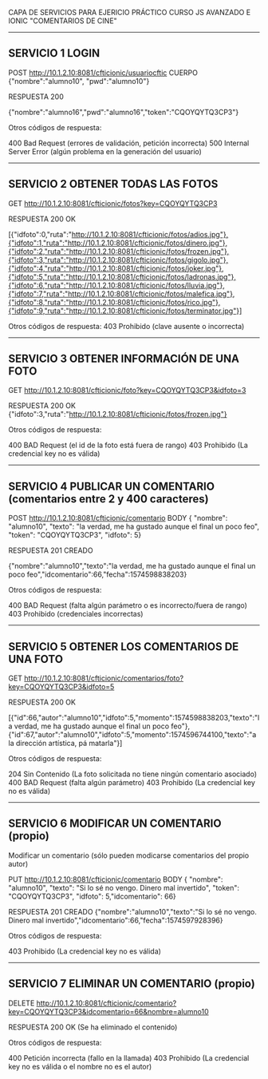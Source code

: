 CAPA DE SERVICIOS PARA EJERICIO PRÁCTICO CURSO JS AVANZADO E IONIC
"COMENTARIOS DE CINE"

----------------------------------------------------------
SERVICIO 1 LOGIN
----------------------------------------------------------

POST http://10.1.2.10:8081/cfticionic/usuariocftic
CUERPO {"nombre":"alumno10", "pwd":"alumno10"}

RESPUESTA
200

{"nombre":"alumno16","pwd":"alumno16","token":"CQOYQYTQ3CP3"}

Otros códigos de respuesta:

400 Bad Request (errores de validación, petición incorrecta)
500 Internal Server Error (algún problema en la generación del usuario)

----------------------------------------------------------
SERVICIO 2 OBTENER TODAS LAS FOTOS
----------------------------------------------------------

GET http://10.1.2.10:8081/cfticionic/fotos?key=CQOYQYTQ3CP3

RESPUESTA
200 OK

[{"idfoto":0,"ruta":"http://10.1.2.10:8081/cfticionic/fotos/adios.jpg"},{"idfoto":1,"ruta":"http://10.1.2.10:8081/cfticionic/fotos/dinero.jpg"},{"idfoto":2,"ruta":"http://10.1.2.10:8081/cfticionic/fotos/frozen.jpg"},{"idfoto":3,"ruta":"http://10.1.2.10:8081/cfticionic/fotos/gigolo.jpg"},{"idfoto":4,"ruta":"http://10.1.2.10:8081/cfticionic/fotos/joker.jpg"},{"idfoto":5,"ruta":"http://10.1.2.10:8081/cfticionic/fotos/ladronas.jpg"},{"idfoto":6,"ruta":"http://10.1.2.10:8081/cfticionic/fotos/lluvia.jpg"},{"idfoto":7,"ruta":"http://10.1.2.10:8081/cfticionic/fotos/malefica.jpg"},{"idfoto":8,"ruta":"http://10.1.2.10:8081/cfticionic/fotos/rico.jpg"},{"idfoto":9,"ruta":"http://10.1.2.10:8081/cfticionic/fotos/terminator.jpg"}]

Otros códigos de respuesta:
403 Prohibido (clave ausente o incorrecta)


----------------------------------------------------------
SERVICIO 3 OBTENER INFORMACIÓN DE UNA FOTO
----------------------------------------------------------

GET http://10.1.2.10:8081/cfticionic/foto?key=CQOYQYTQ3CP3&idfoto=3

RESPUESTA
200 OK
{"idfoto":3,"ruta":"http://10.1.2.10:8081/cfticionic/fotos/frozen.jpg"}

Otros códigos de respuesta:

400 BAD Request (el id de la foto está fuera de rango)
403 Prohibido (La credencial key no es válida)


----------------------------------------------------------
SERVICIO 4 PUBLICAR UN COMENTARIO 
(comentarios entre 2 y 400 caracteres)
----------------------------------------------------------

POST http://10.1.2.10:8081/cfticionic/comentario
BODY { "nombre": "alumno10", "texto": "la verdad, me ha gustado aunque el final un poco feo", "token": "CQOYQYTQ3CP3", "idfoto": 5}

RESPUESTA
201 CREADO

{"nombre":"alumno10","texto":"la verdad, me ha gustado aunque el final un poco feo","idcomentario":66,"fecha":1574598838203}


Otros códigos de respuesta:

400 BAD Request (falta algún parámetro o es incorrecto/fuera de rango)
403 Prohibido (credenciales incorrectas)

----------------------------------------------------------
SERVICIO 5 OBTENER LOS COMENTARIOS DE UNA FOTO
----------------------------------------------------------

GET http://10.1.2.10:8081/cfticionic/comentarios/foto?key=CQOYQYTQ3CP3&idfoto=5

RESPUESTA
200 OK

[{"id":66,"autor":"alumno10","idfoto":5,"momento":1574598838203,"texto":"la verdad, me ha gustado aunque el final un poco feo"},{"id":67,"autor":"alumno10","idfoto":5,"momento":1574596744100,"texto":"a la dirección artística, pá matarla"}]

Otros códigos de respuesta:

204 Sin Contenido (La foto solicitada no tiene ningún comentario asociado)
400 BAD Request (falta algún parámetro)
403 Prohibido (La credencial key no es válida)

----------------------------------------------------------
SERVICIO 6 MODIFICAR UN COMENTARIO (propio)
----------------------------------------------------------

Modificar un comentario (sólo pueden modicarse comentarios del propio autor)

PUT http://10.1.2.10:8081/cfticionic/comentario
BODY { "nombre": "alumno10", "texto": "Si lo sé no vengo. Dinero mal invertido", "token": "CQOYQYTQ3CP3", "idfoto": 5,"idcomentario": 66}

RESPUESTA
201 CREADO
{"nombre":"alumno10","texto":"Si lo sé no vengo. Dinero mal invertido","idcomentario":66,"fecha":1574597928396}

Otros códigos de respuesta:

403 Prohibido (La credencial key no es válida)

----------------------------------------------------------
SERVICIO 7 ELIMINAR UN COMENTARIO (propio)
----------------------------------------------------------

DELETE http://10.1.2.10:8081/cfticionic/comentario?key=CQOYQYTQ3CP3&idcomentario=66&nombre=alumno10

RESPUESTA
200 OK (Se ha eliminado el contenido)

Otros códigos de respuesta:

400 Petición incorrecta (fallo en la llamada)
403 Prohibido (La credencial key no es válida o el nombre no es el autor)





